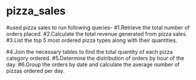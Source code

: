 # pizza_sales
#used pizza sales to run following queries-
#1.Retrieve the total number of orders placed.
#2.Calculate the total revenue generated from pizza sales.
#3.List the top 5 most ordered pizza types along with their quantities.

#4.Join the necessary tables to find the total quantity of each pizza category ordered.
#5.Determine the distribution of orders by hour of the day.
#6.Group the orders by date and calculate the average number of pizzas ordered per day.
